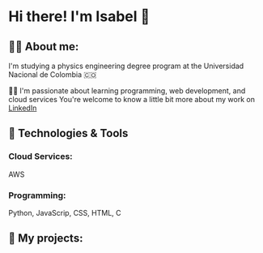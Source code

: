 # Hi there! I'm Isabel 👋

## 🧘‍♀️ About me:
I'm studying a physics engineering degree program at the Universidad Nacional de Colombia 🇨🇴  

👩‍💻 I'm passionate about learning programming, web development, and cloud services 
You're welcome to know a little bit more about my work on [LinkedIn](https://www.linkedin.com/in/isabel-puerta-alvarez-if/)  

## 🔧 Technologies & Tools  
### Cloud Services:  
AWS  

### Programming:  
Python, JavaScrip, CSS, HTML, C

## 📂 My projects:
<!--
**ipuertaa/ipuertaa** is a ✨ _special_ ✨ repository because its `README.md` (this file) appears on your GitHub profile.

Here are some ideas to get you started:

- 🔭 I’m currently working on ...
- 🌱 I’m currently learning ...
- 👯 I’m looking to collaborate on ...
- 🤔 I’m looking for help with ...
- 💬 Ask me about ...
- 📫 How to reach me: ...
- 😄 Pronouns: ...
- ⚡ Fun fact: ...
-->
